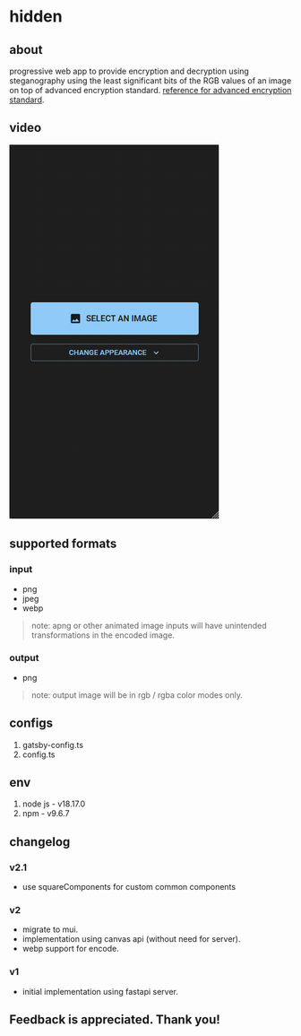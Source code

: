 # hidden

## about

progressive web app to provide encryption and decryption using steganography using the least significant bits of the RGB values of an image on top of advanced encryption standard. [reference for advanced encryption standard](https://en.wikipedia.org/wiki/Advanced_Encryption_Standard).

## video

![](hidden.gif)

## supported formats

### input

- png
- jpeg
- webp

> note: apng or other animated image inputs will have unintended transformations in the encoded image.

### output

- png

> note: output image will be in rgb / rgba color modes only.

## configs

1. gatsby-config.ts
2. config.ts

## env

1. node js - v18.17.0
2. npm - v9.6.7

## changelog

### v2.1

- use squareComponents for custom common components

### v2

- migrate to mui.
- implementation using canvas api (without need for server).
- webp support for encode.

### v1

- initial implementation using fastapi server.

## Feedback is appreciated. Thank you!
